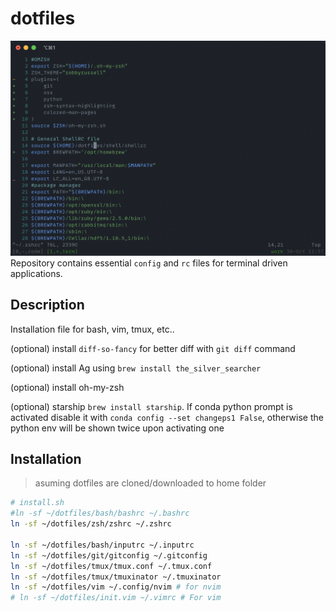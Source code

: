 # dotfiles
![dot-image](dotfiles.png)
Repository contains essential `config` and `rc` files for  terminal driven applications.

## Description
Installation file for bash, vim, tmux, etc..

(optional) install `diff-so-fancy` for better diff with `git diff` command

(optional) install Ag using `brew install the_silver_searcher`

(optional) install oh-my-zsh

(optional) starship `brew install starship`. If conda python prompt is activated disable it with `conda config --set changeps1 False`, otherwise the python env will be shown twice upon activating one
<!-- tmux is configured using reattach-usernamespace (install using brew) -->

## Installation 
> asuming dotfiles are cloned/downloaded to home folder
```sh
# install.sh
#ln -sf ~/dotfiles/bash/bashrc ~/.bashrc
ln -sf ~/dotfiles/zsh/zshrc ~/.zshrc

ln -sf ~/dotfiles/bash/inputrc ~/.inputrc
ln -sf ~/dotfiles/git/gitconfig ~/.gitconfig
ln -sf ~/dotfiles/tmux/tmux.conf ~/.tmux.conf
ln -sf ~/dotfiles/tmux/tmuxinator ~/.tmuxinator
ln -sf ~/dotfiles/vim ~/.config/nvim # for nvim
# ln -sf ~/dotfiles/init.vim ~/.vimrc # For vim
```